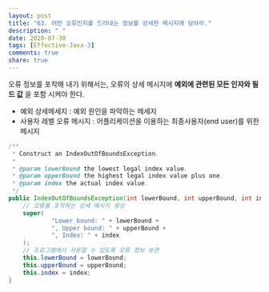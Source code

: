 ```yaml
---
layout: post
title: "63. 어떤 오류인지를 드러내는 정보를 상세한 메시지에 담아라."
description: " "
date: 2020-07-30
tags: [Effective-Java-3]
comments: true
share: true
---
```



오류 정보를 포착해 내기 위해서는, 오류의 상세 메시지에 __예외에 관련된 모든 인자와 필드 값__ 을 포함 시켜야 한다.

- 예외 상세메세지 : 예외 원인을 파악하는 메세지
- 사용자 레벨 오류 메시지 : 어플리케이션을 이용하는 최종사용자(end user)를 위한 메시지

```java
/**
 * Construct an IndexOutOfBoundsException.
 * 
 * @param lowerBound the lowest legal index value.
 * @param upperBound the highest legal index value plus one.
 * @param index the actual index value.
 */
public IndexOutOfBoundsException(int lowerBound, int upperBound, int index){
    // 오류를 포착하는 상세 메시지 생성
    super(
            "Lower bound: " + lowerBound +
            ", Upper bound: " + upperBound +
            ", Index: " + index
    );
    // 프로그램에서 사용할 수 있도록 오류 정보 보관
    this.lowerBound = lowerBound;
    this.upperBound = upperBound;
    this.index = index;
}
```